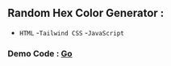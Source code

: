 ## Random Hex Color Generator : 

- `HTML`
-`Tailwind CSS`
-`JavaScript`

### Demo Code : [Go](https://sm8uti.github.io/Javascript-Projects/Random%20Hex%20Color%20Generator/randomhex.html)
